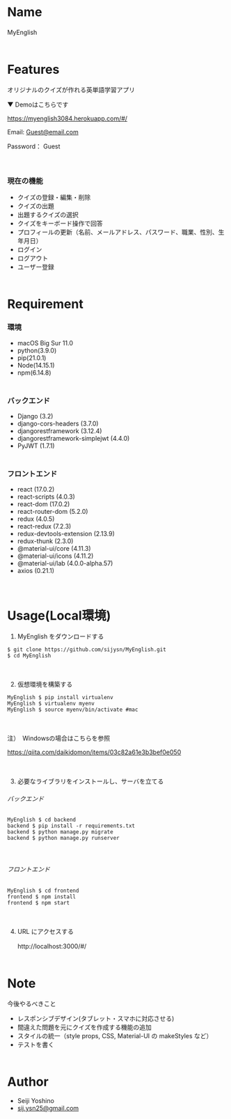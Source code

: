 # Name

MyEnglish　<br>
　
# Features

オリジナルのクイズが作れる英単語学習アプリ

▼ Demoはこちらです

https://myenglish3084.herokuapp.com/#/


Email: Guest@email.com  
  
Password： Guest

　

### 現在の機能

- クイズの登録・編集・削除
- クイズの出題
- 出題するクイズの選択
- クイズをキーボード操作で回答
- プロフィールの更新（名前、メールアドレス、パスワード、職業、性別、生年月日）
- ログイン
- ログアウト
- ユーザー登録　<br>
　
# Requirement

### 環境

- macOS Big Sur 11.0
- python(3.9.0)
- pip(21.0.1)
- Node(14.15.1)
- npm(6.14.8)  
　
### バックエンド
- Django (3.2)
- django-cors-headers (3.7.0)
- djangorestframework (3.12.4)
- djangorestframework-simplejwt (4.4.0)
- PyJWT (1.7.1)  
　
### フロントエンド
- react (17.0.2)
- react-scripts (4.0.3)
- react-dom (17.0.2)
- react-router-dom (5.2.0)
- redux (4.0.5)
- react-redux (7.2.3)
- redux-devtools-extension (2.13.9)
- redux-thunk (2.3.0)
- @material-ui/core (4.11.3)
- @material-ui/icons (4.11.2)
- @material-ui/lab (4.0.0-alpha.57)
- axios (0.21.1)

　

# Usage(Local環境)

1. MyEnglish をダウンロードする
```shell
$ git clone https://github.com/sijysn/MyEnglish.git
$ cd MyEnglish
```
　  

2. 仮想環境を構築する
```shell
MyEnglish $ pip install virtualenv
MyEnglish $ virtualenv myenv
MyEnglish $ source myenv/bin/activate #mac
```

　

注）　Windowsの場合はこちらを参照  

   https://qiita.com/daikidomon/items/03c82a61e3b3bef0e050  

　  

3. 必要なライブラリをインストールし、サーバを立てる
###### バックエンド

```shell
MyEnglish $ cd backend
backend $ pip install -r requirements.txt
backend $ python manage.py migrate
backend $ python manage.py runserver
```  
　
###### フロントエンド

```shell
MyEnglish $ cd frontend
frontend $ npm install
frontend $ npm start
```  
　  

4. URL にアクセスする  

   http://localhost:3000/#/　<br>
　
# Note

今後やるべきこと

- レスポンシブデザイン(タブレット・スマホに対応させる)
- 間違えた問題を元にクイズを作成する機能の追加
- スタイルの統一（style props, CSS, Material-UI の makeStyles など）
- テストを書く　<br>
　
# Author

- Seiji Yoshino
- sij.ysn25@gmail.com
